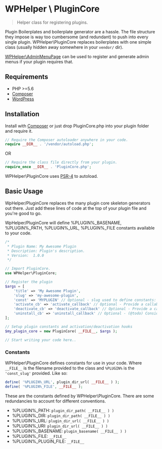 # WPHelper \ PluginCore

> Helper class for registering plugins.

Plugin Boilerplates and boilerplate generator are a hassle. The file structure they impose is way too cumbersome (and redundant) to push into every single plugin. WPHelper\PluginCore replaces boilerplates with one simple class (usually hidden away somewhere in your ``vendor/`` dir).  

[WPHelper\AdminMenuPage](https://github.com/abuyoyo/AdminMenuPage) can be used to register and generate admin menus if your plugin requires that.

## Requirements
* PHP >=5.6
* [Composer](https://getcomposer.org/)
* [WordPress](https://wordpress.org)

## Installation

Install with [Composer](https://getcomposer.org/) or just drop PluginCore.php into your plugin folder and require it.

```PHP
// Require the Composer autoloader anywhere in your code.
require __DIR__ . '/vendor/autoload.php';

```

OR

```PHP
// Require the class file directly from your plugin.
require_once __DIR__ . 'PluginCore.php';

```


WPHelper\PluginCore uses [PSR-4](https://www.php-fig.org/psr/psr-4/) to autoload.

## Basic Usage

WpHelper/PluginCore replaces the many plugin core skeleton generators out there. Just add these lines of code at the top of your plugin file and you're good to go.

WpHelper/PluginCore will define %PLUGIN%_BASENAME, %PLUGIN%_PATH, %PLUGIN%_URL, %PLUGIN%_FILE constants available to your code.

```PHP
/*
 * Plugin Name: My Awesome Plugin
 * Description: Plugin's description.
 * Version:  1.0.0
 */

// Import PluginCore.
use WPHelper\PluginCore;

// Register the plugin
$args = [
    'title' => 'My Awesome Plugin',
    'slug' => 'my-awesome-plugin',
    'const' => 'MYPLUGIN' // Optional - slug used to define constants: MYPLUGIN_DIR, MYPLUGIN_URL etc. (if not provided will use 'slug' in ALLCAPS)
    'activate_cb' => 'activate_callback' // Optional - Provide a callable function to run on activation
    'deactivate_cb' => 'deactivate_callback' // Optional - Provide a callable function to run on deactivation
    'uninstall_cb' => 'uninstall_callback' // Optional - (@todo) Consider using uninstall.php and not this plugin. This plugin can run in the global scope and cause problems
];

// Setup plugin constants and activation/deactivation hooks
$my_plugin_core = new PluginCore( __FILE__, $args );

// Start writing your code here..
```

### Constants

WPHelper\PluginCore defines constants for use in your code. Where ``__FILE__`` is the filename provided to the class and ``%PLUGIN%`` is the  ``'const_slug'`` provided.
Like so:

```PHP
define( '%PLUGIN%_URL', plugin_dir_url( __FILE__ ) );
define( '%PLUGIN%_FILE', __FILE__ );
```

These are the constants defined by WPHelper\PluginCore. There are some redundancies to account for different conventions.

* %PLUGIN%_PATH: ``plugin_dir_path( __FILE__ ) )``
* %PLUGIN%_DIR: ``plugin_dir_path( __FILE__ ) )``
* %PLUGIN%_URL:  ``plugin_dir_url( __FILE__ ) )``
* %PLUGIN%_URI:  ``plugin_dir_url( __FILE__ ) )``
* %PLUGIN%_BASENAME: ``plugin_basename( __FILE__ ) )``
* %PLUGIN%_FILE: ``__FILE__``
* %PLUGIN%_PLUGIN_FILE: ``__FILE__``

